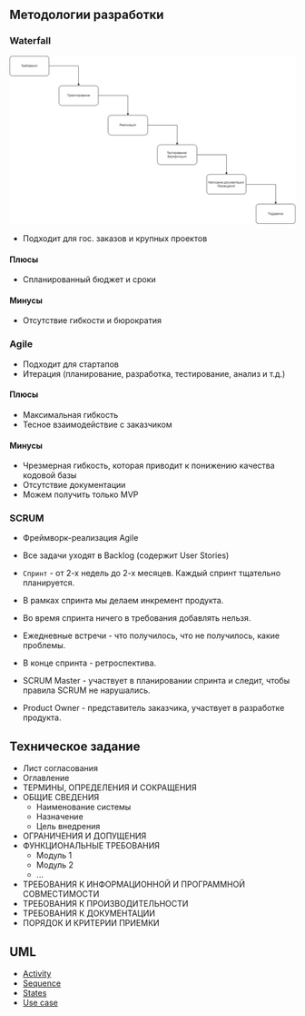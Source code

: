 ## Методологии разработки

### Waterfall

![1](img/1.png)

* Подходит для гос. заказов и крупных проектов

#### Плюсы

- Спланированный бюджет и сроки

#### Минусы

- Отсутствие гибкости и бюрократия

### Agile

* Подходит для стартапов
* Итерация (планирование, разработка, тестирование, анализ и т.д.)

#### Плюсы

- Максимальная гибкость
- Тесное взаимодействие с заказчиком

#### Минусы

- Чрезмерная гибкость, которая приводит к понижению качества кодовой базы
- Отсутствие документации
- Можем получить только MVP

### SCRUM

* Фреймворк-реализация Agile

* Все задачи уходят в Backlog (содержит User Stories)
* `Спринт` - от 2-х недель до 2-х месяцев. Каждый спринт тщательно планируется.
* В рамках спринта мы делаем инкремент продукта.
* Во время спринта ничего в требования добавлять нельзя.
* Ежедневные встречи - что получилось, что не получилось, какие проблемы.
* В конце спринта - ретроспектива.

* SCRUM Master - участвует в планировании спринта и следит, чтобы правила SCRUM не нарушались.

* Product Owner - представитель заказчика, участвует в разработке продукта.

## Техническое задание

* Лист согласования
* Оглавление
* ТЕРМИНЫ, ОПРЕДЕЛЕНИЯ И СОКРАЩЕНИЯ
* ОБЩИЕ СВЕДЕНИЯ
	* Наименование системы
	* Назначение
	* Цель внедрения
* ОГРАНИЧЕНИЯ И ДОПУЩЕНИЯ
* ФУНКЦИОНАЛЬНЫЕ ТРЕБОВАНИЯ
	* Модуль 1
	* Модуль 2 
	* ...
* ТРЕБОВАНИЯ К ИНФОРМАЦИОННОЙ И ПРОГРАММНОЙ СОВМЕСТИМОСТИ
* ТРЕБОВАНИЯ К ПРОИЗВОДИТЕЛЬНОСТИ
* ТРЕБОВАНИЯ К ДОКУМЕНТАЦИИ
* ПОРЯДОК И КРИТЕРИИ ПРИЕМКИ

## UML

* [Activity](img/uml_activity.pdf)
* [Sequence](img/uml_seq.pdf)
* [States](img/uml_states.pdf)
* [Use case](img/uml_use_case.pdf)